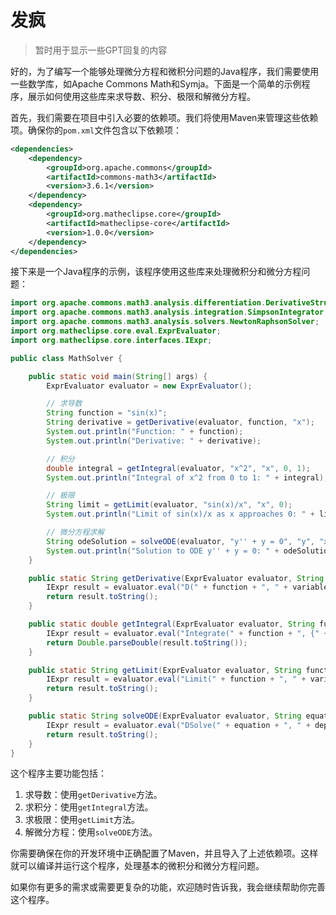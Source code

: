 # 发疯

> 暂时用于显示一些GPT回复的内容

好的，为了编写一个能够处理微分方程和微积分问题的Java程序，我们需要使用一些数学库，如Apache Commons Math和Symja。下面是一个简单的示例程序，展示如何使用这些库来求导数、积分、极限和解微分方程。

首先，我们需要在项目中引入必要的依赖项。我们将使用Maven来管理这些依赖项。确保你的`pom.xml`文件包含以下依赖项：

```xml
<dependencies>
    <dependency>
        <groupId>org.apache.commons</groupId>
        <artifactId>commons-math3</artifactId>
        <version>3.6.1</version>
    </dependency>
    <dependency>
        <groupId>org.matheclipse.core</groupId>
        <artifactId>matheclipse-core</artifactId>
        <version>1.0.0</version>
    </dependency>
</dependencies>
```

接下来是一个Java程序的示例，该程序使用这些库来处理微积分和微分方程问题：

```java
import org.apache.commons.math3.analysis.differentiation.DerivativeStructure;
import org.apache.commons.math3.analysis.integration.SimpsonIntegrator;
import org.apache.commons.math3.analysis.solvers.NewtonRaphsonSolver;
import org.matheclipse.core.eval.ExprEvaluator;
import org.matheclipse.core.interfaces.IExpr;

public class MathSolver {

    public static void main(String[] args) {
        ExprEvaluator evaluator = new ExprEvaluator();

        // 求导数
        String function = "sin(x)";
        String derivative = getDerivative(evaluator, function, "x");
        System.out.println("Function: " + function);
        System.out.println("Derivative: " + derivative);

        // 积分
        double integral = getIntegral(evaluator, "x^2", "x", 0, 1);
        System.out.println("Integral of x^2 from 0 to 1: " + integral);

        // 极限
        String limit = getLimit(evaluator, "sin(x)/x", "x", 0);
        System.out.println("Limit of sin(x)/x as x approaches 0: " + limit);

        // 微分方程求解
        String odeSolution = solveODE(evaluator, "y'' + y = 0", "y", "x");
        System.out.println("Solution to ODE y'' + y = 0: " + odeSolution);
    }

    public static String getDerivative(ExprEvaluator evaluator, String function, String variable) {
        IExpr result = evaluator.eval("D(" + function + ", " + variable + ")");
        return result.toString();
    }

    public static double getIntegral(ExprEvaluator evaluator, String function, String variable, double lowerBound, double upperBound) {
        IExpr result = evaluator.eval("Integrate(" + function + ", {" + variable + ", " + lowerBound + ", " + upperBound + "})");
        return Double.parseDouble(result.toString());
    }

    public static String getLimit(ExprEvaluator evaluator, String function, String variable, double point) {
        IExpr result = evaluator.eval("Limit(" + function + ", " + variable + " -> " + point + ")");
        return result.toString();
    }

    public static String solveODE(ExprEvaluator evaluator, String equation, String dependentVar, String independentVar) {
        IExpr result = evaluator.eval("DSolve(" + equation + ", " + dependentVar + ", " + independentVar + ")");
        return result.toString();
    }
}
```

这个程序主要功能包括：

1. 求导数：使用`getDerivative`方法。
2. 求积分：使用`getIntegral`方法。
3. 求极限：使用`getLimit`方法。
4. 解微分方程：使用`solveODE`方法。

你需要确保在你的开发环境中正确配置了Maven，并且导入了上述依赖项。这样就可以编译并运行这个程序，处理基本的微积分和微分方程问题。

如果你有更多的需求或需要更复杂的功能，欢迎随时告诉我，我会继续帮助你完善这个程序。
